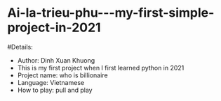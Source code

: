 # Ai-la-trieu-phu---my-first-simple-project-in-2021
#Details:
- Author: Dinh Xuan Khuong
- This is my first project when I first learned python in 2021
- Project name: who is billionaire 
- Language: Vietnamese
- How to play: pull and play 
